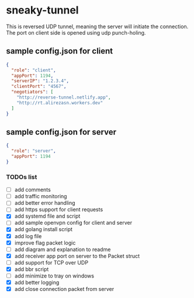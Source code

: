 # sneaky-tunnel
This is reversed UDP tunnel, meaning the server will initiate the connection. The port on client side is opened using udp punch-holing.

## sample config.json for client
```json
{
  "role": "client",
  "appPort": 1194,
  "serverIP": "1.2.3.4",
  "clientPort": "4567",
  "negotiators": [
    "http://reverse-tunnel.netlify.app",
    "http://rt.alirezasn.workers.dev"
  ]
}
```

## sample config.json for server
```json
{
  "role": "server",
  "appPort": 1194
}
```

### TODOs list
- [ ] add comments
- [ ] add traffic monitoring
- [ ] add better error handling
- [ ] add https support for client requests
- [x] add systemd file and script
- [ ] add sample openvpn config for client and server
- [x] add golang install script
- [x] add log file
- [x] improve flag packet logic
- [ ] add diagram and explanation to readme
- [x] add receiver app port on server to the Packet struct
- [ ] add support for TCP over UDP
- [x] add bbr script
- [ ] add minimize to tray on windows
- [x] add better logging
- [x] add close connection packet from server